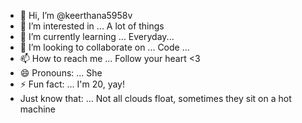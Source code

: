 - 👋 Hi, I’m @keerthana5958v 
- 👀 I’m interested in ... A lot of things
- 🌱 I’m currently learning ... Everyday... 
- 💞️ I’m looking to collaborate on ... Code ...  
- 📫 How to reach me ... Follow your heart <3 
- 😄 Pronouns: ... She
- ⚡ Fun fact: ... I'm 20, yay! 
- Just know that: ... Not all clouds float, sometimes they sit on a hot machine
 
<!---
keerthana5958v/keerthana5958v is a ✨ special ✨ repository because its `README.md` (this file) appears on your GitHub profile.
You can click the Preview link to take a look at your changes.
--->
